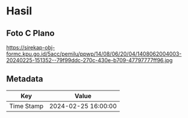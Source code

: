 # Hasil

## Foto C Plano

https://sirekap-obj-formc.kpu.go.id/5acc/pemilu/ppwp/14/08/06/20/04/1408062004003-20240225-151352--79f99ddc-270c-430e-b709-47797777ff96.jpg


## Metadata

| Key        | Value               |
| ---------- | ------------------- |
| Time Stamp | 2024-02-25 16:00:00 |




